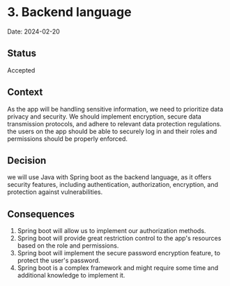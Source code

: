# 3. Backend language

Date: 2024-02-20

## Status

Accepted

## Context

As the app will be handling sensitive information, we need to prioritize data privacy and security. We should implement encryption, secure data transmission protocols, and adhere to relevant data protection regulations. the users on the app should be able to securely log in and their roles and permissions should be properly enforced.

## Decision

we will use Java with Spring boot as the backend language, as it offers security features, including authentication, authorization, encryption, and protection against vulnerabilities.

## Consequences

1.  Spring boot will allow us to implement our authorization methods.
2.  Spring boot will provide great restriction control to the app's resources based on the role and permissions.
3.  Spring boot will implement the secure password encryption feature, to protect the user's password.
4.  Spring boot is a complex framework and might require some time and additional knowledge to implement it.
